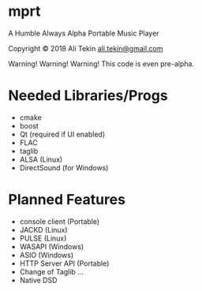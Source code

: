 # mprt
A Humble Always Alpha Portable Music Player

Copyright © 2018 Ali Tekin ali.tekin@gmail.com

Warning! Warning! Warning!
This code is even pre-alpha.

# Needed Libraries/Progs
 - cmake
 - boost
 - Qt (required if UI enabled)
 - FLAC
 - taglib
 - ALSA (Linux)
 - DirectSound (for Windows)


# Planned Features
 - console client (Portable)
 - JACKD (Linux)
 - PULSE (Linux)
 - WASAPI (Windows)
 - ASIO (Windows)
 - HTTP Server API (Portable)
 - Change of Taglib ...
 - Native DSD
